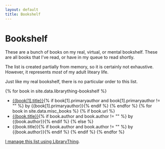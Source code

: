 ```yaml
---
layout: default
title: Bookshelf
---
```


Bookshelf
===

These are a bunch of books on my real, virtual, or mental bookshelf. These are all books that I've read, or have in my queue to read shortly. 

The list is created partially from memory, so it is certainly not exhaustive. However, it represents _most_ of my adult liteary life. 

Just like my real bookshelf, there is no particular order to this list.

{% for book in site.data.librarything-bookshelf %}
* [{{book[1].title}}](https://www.librarything.com/work/{{book[1].workcode}}/book/{{book[1].books_id}}){% if book[1].primaryauthor and book[1].primaryauthor != "" %} by {{book[1].primaryauthor}}{% endif %}
{% endfor %}
{% for book in site.data.misc_books %}
{% if book.url %}
* [{{book.title}}]({{book.url}}){% if book.author and book.author != ""  %} by {{book.author}}{% endif %}
{% else %}
* {{book.title}}{% if book.author and book.author != "" %} by {{book.author}}{% endif %}
{% endif %}
{% endfor %}

[I manage this list using LibraryThing](https://www.librarything.com/home).